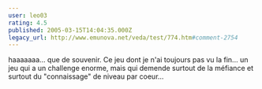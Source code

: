 ```yaml
---
user: leo03
rating: 4.5
published: 2005-03-15T14:04:35.000Z
legacy_url: http://www.emunova.net/veda/test/774.htm#comment-2754
---
```

haaaaaaa... que de souvenir. Ce jeu dont je n'ai toujours pas vu la fin... un jeu qui a un challenge enorme, mais qui demende surtout de la méfiance et surtout du "connaissage" de niveau par coeur...